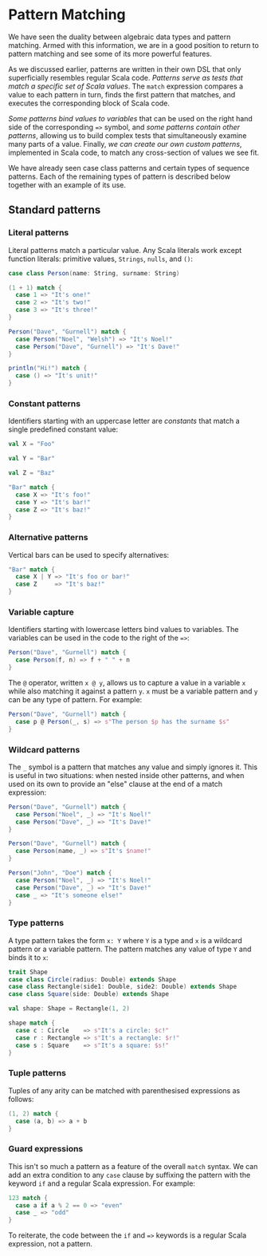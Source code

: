 # Pattern Matching

We have seen the duality between algebraic data types and pattern matching. Armed with this information, we are in a good position to return to pattern matching and see some of its more powerful features.

As we discussed earlier, patterns are written in their own DSL that only superficially resembles regular Scala code. _Patterns serve as tests that match a specific set of Scala values_. The `match` expression compares a value to each pattern in turn, finds the first pattern that matches, and executes the corresponding block of Scala code.

_Some patterns bind values to variables_ that can be used on the right hand side of the corresponding `=>` symbol, and _some patterns contain other patterns_, allowing us to build complex tests that simultaneously examine many parts of a value. Finally, _we can create our own custom patterns_, implemented in Scala code, to match any cross-section of values we see fit.

We have already seen case class patterns and certain types of sequence patterns. Each of the remaining types of pattern is described below together with an example of its use.

## Standard patterns

### Literal patterns

Literal patterns match a particular value. Any Scala literals work except function literals: primitive values, `Strings`, `nulls`, and `()`:

```scala mdoc:invisible
case class Person(name: String, surname: String)
```

```scala mdoc
(1 + 1) match {
  case 1 => "It's one!"
  case 2 => "It's two!"
  case 3 => "It's three!"
}

Person("Dave", "Gurnell") match {
  case Person("Noel", "Welsh") => "It's Noel!"
  case Person("Dave", "Gurnell") => "It's Dave!"
}

println("Hi!") match {
  case () => "It's unit!"
}
```

### Constant patterns

Identifiers starting with an uppercase letter are _constants_ that match a single predefined constant value:

```scala mdoc
val X = "Foo"

val Y = "Bar"

val Z = "Baz"

"Bar" match {
  case X => "It's foo!"
  case Y => "It's bar!"
  case Z => "It's baz!"
}
```

### Alternative patterns

Vertical bars can be used to specify alternatives:

```scala mdoc
"Bar" match {
  case X | Y => "It's foo or bar!"
  case Z     => "It's baz!"
}
```

### Variable capture

Identifiers starting with lowercase letters bind values to variables. The variables can be used in the code to the right of the `=>`:

```scala mdoc
Person("Dave", "Gurnell") match {
  case Person(f, n) => f + " " + n
}
```

The `@` operator, written `x @ y`, allows us to capture a value in a variable `x` while also matching it against a pattern `y`. `x` must be a variable pattern and `y` can be any type of pattern. For example:

```scala mdoc
Person("Dave", "Gurnell") match {
  case p @ Person(_, s) => s"The person $p has the surname $s"
}
```

### Wildcard patterns

The `_` symbol is a pattern that matches any value and simply ignores it. This is useful in two situations: when nested inside other patterns, and when used on its own to provide an "else" clause at the end of a match expression:

```scala mdoc
Person("Dave", "Gurnell") match {
  case Person("Noel", _) => "It's Noel!"
  case Person("Dave", _) => "It's Dave!"
}

Person("Dave", "Gurnell") match {
  case Person(name, _) => s"It's $name!"
}

Person("John", "Doe") match {
  case Person("Noel", _) => "It's Noel!"
  case Person("Dave", _) => "It's Dave!"
  case _ => "It's someone else!"
}
```

### Type patterns

A type pattern takes the form `x: Y` where `Y` is a type and `x` is a wildcard pattern or a variable pattern. The pattern matches any value of type `Y` and binds it to `x`:

```scala mdoc:invisible
trait Shape
case class Circle(radius: Double) extends Shape
case class Rectangle(side1: Double, side2: Double) extends Shape
case class Square(side: Double) extends Shape
```

```scala mdoc
val shape: Shape = Rectangle(1, 2)

shape match {
  case c : Circle    => s"It's a circle: $c!"
  case r : Rectangle => s"It's a rectangle: $r!"
  case s : Square    => s"It's a square: $s!"
}
```

### Tuple patterns

Tuples of any arity can be matched with parenthesised expressions as follows:

```scala mdoc
(1, 2) match {
  case (a, b) => a + b
}
```

### Guard expressions

This isn't so much a pattern as a feature of the overall `match` syntax. We can add an extra condition to any `case` clause by suffixing the pattern with the keyword `if` and a regular Scala expression. For example:

```scala mdoc
123 match {
  case a if a % 2 == 0 => "even"
  case _ => "odd"
}
```

To reiterate, the code between the `if` and `=>` keywords is a regular Scala expression, not a pattern.
